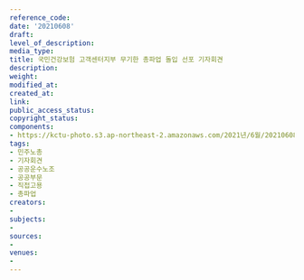 ```yaml
---
reference_code: 
date: '20210608'
draft: 
level_of_description: 
media_type: 
title: 국민건강보험 고객센터지부 무기한 총파업 돌입 선포 기자회견
description: 
weight: 
modified_at: 
created_at: 
link: 
public_access_status: 
copyright_status: 
components:
- https://kctu-photo.s3.ap-northeast-2.amazonaws.com/2021년/6월/20210608-국민건강보험+고객센터지부+무기한+총파업+돌입+선포+기자회견_민주노총_기자회견_공공운수노조_공공부문_직접고용_총파업/_1D20291.jpg
tags:
- 민주노총
- 기자회견
- 공공운수노조
- 공공부문
- 직접고용
- 총파업
creators:
- 
subjects:
- 
sources:
- 
venues:
- 
---
```

